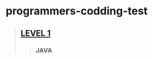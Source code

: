 # programmers-codding-test



[link_level1]: https://github.com/gogoma-code/programmers-codding-test

> ## [LEVEL 1][link_level1]
> > ### JAVA
